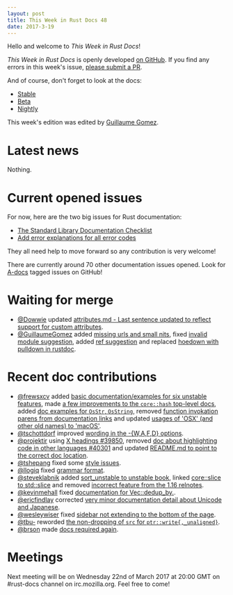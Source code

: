 ```yaml
---
layout: post
title: This Week in Rust Docs 48
date: 2017-3-19
---
```


Hello and welcome to *This Week in Rust Docs*!

*This Week in Rust Docs* is openly developed [on GitHub](https://github.com/GuillaumeGomez/this-week-in-rust-docs).
If you find any errors in this week's issue, [please submit a PR](https://github.com/GuillaumeGomez/this-week-in-rust-docs/pulls).

And of course, don't forget to look at the docs:

* [Stable](https://doc.rust-lang.org/)
* [Beta](http://doc.rust-lang.org/beta/)
* [Nightly](http://doc.rust-lang.org/nightly/)

This week's edition was edited by [Guillaume Gomez](https://github.com/GuillaumeGomez).

# Latest news

Nothing.

# Current opened issues

For now, here are the two big issues for Rust documentation:

* [The Standard Library Documentation Checklist](https://github.com/rust-lang/rust/issues/29329)
* [Add error explanations for all error codes](https://github.com/rust-lang/rust/issues/32777)

They all need help to move forward so any contribution is very welcome!

There are currently around 70 other documentation issues opened. Look for [A-docs](https://github.com/rust-lang/rust/issues?q=is%3Aopen+is%3Aissue+label%3AA-docs) tagged issues on GitHub!

# Waiting for merge

* [@Dowwie](https://github.com/Dowwie) updated [attributes.md - Last sentence updated to reflect support for custom attributes](https://github.com/rust-lang/rust/pull/39691).
* [@GuillaumeGomez](https://github.com/GuillaumeGomez) added [missing urls and small nits](https://github.com/rust-lang/rust/pull/39513), fixed [invalid module suggestion](https://github.com/rust-lang/rust/pull/38255), added [ref suggestion](https://github.com/rust-lang/rust/pull/37658) and replaced [hoedown with pulldown in rustdoc](https://github.com/rust-lang/rust/pull/40338).

# Recent doc contributions

* [@frewsxcv](https://github.com/frewsxcv) added [basic documentation/examples for six unstable features](https://github.com/rust-lang/rust/pull/40452), made [a few improvements to the `core::hash` top-level docs](https://github.com/rust-lang/rust/pull/40505), added [doc examples for `OsStr`, `OsString`](https://github.com/rust-lang/rust/pull/40458), removed [function invokation parens from documentation links](https://github.com/rust-lang/rust/pull/40456) and updated [usages of 'OSX' (and other old names) to 'macOS'](https://github.com/rust-lang/rust/pull/40457).
* [@tschottdorf](https://github.com/tschottdorf) improved [wording in the -{W,A,F,D} options](https://github.com/rust-lang/rust/pull/40453).
* [@projektir](https://github.com/projektir) using [X headings #39850](https://github.com/rust-lang/rust/pull/40496), removed [doc about highlighting code in other languages #40301](https://github.com/rust-lang/rust/pull/40466) and updated [README.md to point to the correct doc location](https://github.com/rust-lang/rust/pull/40467).
* [@tshepang](https://github.com/tshepang) fixed some [style issues](https://github.com/rust-lang/rust/pull/40463).
* [@llogiq](https://github.com/llogiq) fixed [grammar format](https://github.com/rust-lang/rust/pull/40495).
* [@steveklabnik](https://github.com/steveklabnik) added [sort_unstable to unstable book](https://github.com/rust-lang/rust/pull/40586), linked [core::slice to std::slice](https://github.com/rust-lang/rust/pull/40520) and removed [incorrect feature from the 1.16 relnotes](https://github.com/rust-lang/rust/pull/40517).
* [@kevinmehall](https://github.com/kevinmehall) fixed [documentation for Vec::dedup_by.](https://github.com/rust-lang/rust/pull/40536).
* [@ericfindlay](https://github.com/ericfindlay) corrected [very minor documentation detail about Unicode and Japanese](https://github.com/rust-lang/rust/pull/40499).
* [@wesleywiser](https://github.com/wesleywiser) fixed [sidebar not extending to the bottom of the page](https://github.com/rust-lang/rust/pull/40497).
* [@tbu-](https://github.com/tbu-) reworded [the non-dropping of `src` for `ptr::write{,_unaligned}`](https://github.com/rust-lang/rust/pull/40387).
* [@brson](https://github.com/brson) made [docs required again](https://github.com/rust-lang/rust/pull/40526).

# Meetings

Next meeting will be on Wednesday 22nd of March 2017 at 20:00 GMT on #rust-docs channel on irc.mozilla.org. Feel free to come!

